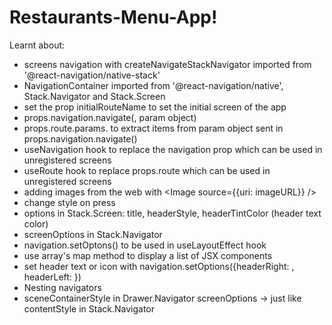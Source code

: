 # Restaurants-Menu-App!
Learnt about:
- screens navigation with createNavigateStackNavigator imported from '@react-navigation/native-stack'
- NavigationContainer imported from '@react-navigation/native', Stack.Navigator and Stack.Screen
- set the prop initialRouteName to set the initial screen of the app
- props.navigation.navigate(<screen name>, param object)
- props.route.params.<key name> to extract items from param object sent in props.navigation.navigate()
- useNavigation hook to replace the navigation prop which can be used in unregistered screens
- useRoute hook to replace props.route which can be used in unregistered screens
- adding images from the web with <Image source={{uri: imageURL}} />
- change style on press
- options in Stack.Screen: title, headerStyle, headerTintColor (header text color)
- screenOptions in Stack.Navigator
- navigation.setOptons() to be used in useLayoutEffect hook
- use array's map method to display a list of JSX components
- set header text or icon with navigation.setOptions({headerRight: <JSX component>, headerLeft: <JSX component>})
- Nesting navigators
- sceneContainerStyle in Drawer.Navigator screenOptions -> just like contentStyle in Stack.Navigator
